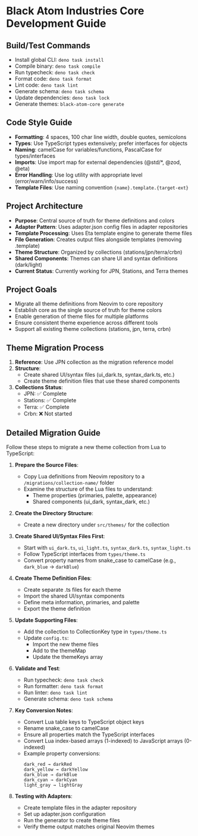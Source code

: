 # Black Atom Industries Core Development Guide

## Build/Test Commands

- Install global CLI: `deno task install`
- Compile binary: `deno task compile`
- Run typecheck: `deno task check`
- Format code: `deno task format`
- Lint code: `deno task lint`
- Generate schema: `deno task schema`
- Update dependencies: `deno task lock`
- Generate themes: `black-atom-core generate`

## Code Style Guide

- **Formatting**: 4 spaces, 100 char line width, double quotes, semicolons
- **Types**: Use TypeScript types extensively; prefer interfaces for objects
- **Naming**: camelCase for variables/functions, PascalCase for types/interfaces
- **Imports**: Use import map for external dependencies (@std/\*, @zod, @eta)
- **Error Handling**: Use log utility with appropriate level (error/warn/info/success)
- **Template Files**: Use naming convention `{name}.template.{target-ext}`

## Project Architecture

- **Purpose**: Central source of truth for theme definitions and colors
- **Adapter Pattern**: Uses adapter.json config files in adapter repositories
- **Template Processing**: Uses Eta template engine to generate theme files
- **File Generation**: Creates output files alongside templates (removing .template)
- **Theme Structure**: Organized by collections (stations/jpn/terra/crbn)
- **Shared Components**: Themes can share UI and syntax definitions (dark/light)
- **Current Status**: Currently working for JPN, Stations, and Terra themes

## Project Goals

- Migrate all theme definitions from Neovim to core repository
- Establish core as the single source of truth for theme colors
- Enable generation of theme files for multiple platforms
- Ensure consistent theme experience across different tools
- Support all existing theme collections (stations, jpn, terra, crbn)

## Theme Migration Process

1. **Reference**: Use JPN collection as the migration reference model
2. **Structure**:
   - Create shared UI/syntax files (ui_dark.ts, syntax_dark.ts, etc.)
   - Create theme definition files that use these shared components
3. **Collections Status**:
   - JPN: ✅ Complete
   - Stations: ✅ Complete
   - Terra: ✅ Complete
   - Crbn: ❌ Not started

## Detailed Migration Guide

Follow these steps to migrate a new theme collection from Lua to TypeScript:

1. **Prepare the Source Files**:
   - Copy Lua definitions from Neovim repository to a `/migrations/collection-name/` folder
   - Examine the structure of the Lua files to understand:
     - Theme properties (primaries, palette, appearance)
     - Shared components (ui_dark, syntax_dark, etc.)

2. **Create the Directory Structure**:
   - Create a new directory under `src/themes/` for the collection

3. **Create Shared UI/Syntax Files First**:
   - Start with `ui_dark.ts`, `ui_light.ts`, `syntax_dark.ts`, `syntax_light.ts`
   - Follow TypeScript interfaces from `types/theme.ts`
   - Convert property names from snake_case to camelCase (e.g., `dark_blue` → `darkBlue`)

4. **Create Theme Definition Files**:
   - Create separate .ts files for each theme
   - Import the shared UI/syntax components
   - Define meta information, primaries, and palette
   - Export the theme definition

5. **Update Supporting Files**:
   - Add the collection to CollectionKey type in `types/theme.ts`
   - Update `config.ts`:
     - Import the new theme files
     - Add to the themeMap
     - Update the themeKeys array

6. **Validate and Test**:
   - Run typecheck: `deno task check`
   - Run formatter: `deno task format`
   - Run linter: `deno task lint`
   - Generate schema: `deno task schema`

7. **Key Conversion Notes**:
   - Convert Lua table keys to TypeScript object keys
   - Rename snake_case to camelCase
   - Ensure all properties match the TypeScript interfaces
   - Convert Lua index-based arrays (1-indexed) to JavaScript arrays (0-indexed)
   - Example property conversions:
     ```
     dark_red → darkRed
     dark_yellow → darkYellow
     dark_blue → darkBlue
     dark_cyan → darkCyan
     light_gray → lightGray
     ```

8. **Testing with Adapters**:
   - Create template files in the adapter repository
   - Set up adapter.json configuration
   - Run the generator to create theme files
   - Verify theme output matches original Neovim themes
